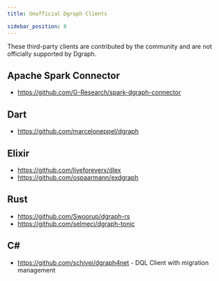 ```yaml
---
title: Unofficial Dgraph Clients

sidebar_position: 8
---
```



These third-party clients are contributed by the community and are not officially supported by Dgraph.



## Apache Spark Connector

- https://github.com/G-Research/spark-dgraph-connector

## Dart

- https://github.com/marceloneppel/dgraph

## Elixir

- https://github.com/liveforeverx/dlex
- https://github.com/ospaarmann/exdgraph

## Rust

- https://github.com/Swoorup/dgraph-rs
- https://github.com/selmeci/dgraph-tonic

## C#
- https://github.com/schivei/dgraph4net - DQL Client with migration management



